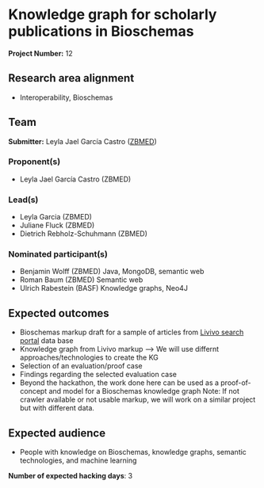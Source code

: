 # Knowledge graph for scholarly publications in Bioschemas

**Project Number:** 12

## Research area alignment

- Interoperability, Bioschemas

## Team

**Submitter:** Leyla Jael García Castro ([ZBMED](https://www.zbmed.de/))

### Proponent(s)

* Leyla Jael García Castro (ZBMED)

### Lead(s)

* Leyla Garcia (ZBMED)
* Juliane Fluck (ZBMED)
* Dietrich Rebholz-Schuhmann (ZBMED)

### Nominated participant(s)

* Benjamin Wolff (ZBMED) Java, MongoDB, semantic web
* Roman Baum (ZBMED) Semantic web
* Ulrich Rabestein (BASF) Knowledge graphs, Neo4J

## Expected outcomes

 * Bioschemas markup draft for a sample of articles from [Livivo search portal](https://www.livivo.de/) data base 
 * Knowledge graph from Livivo markup --> We will use differnt approaches/technologies to create the KG
 * Selection of an evaluation/proof case 
 * Findings regarding the selected evaluation case
 * Beyond the hackathon, the work done here can be used as a proof-of-concept and model for a Bioschemas knowledge graph
 Note: If not crawler available or not usable markup, we will work on a similar project but with different data.

## Expected audience

* People with knowledge on Bioschemas, knowledge graphs, semantic technologies, and machine learning

**Number of expected hacking days**: 3


